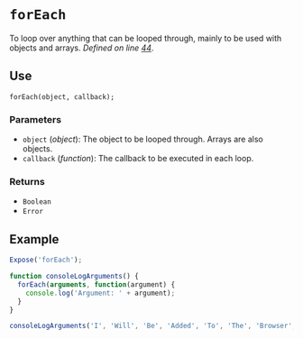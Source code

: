 # `forEach`
To loop over anything that can be looped through, mainly to be used with objects and arrays. _Defined on line [44](../../F.js#L44)_.

## Use
```
forEach(object, callback);
```

### Parameters
* `object` (_object_): The object to be looped through. Arrays are also objects.
* `callback` (_function_): The callback to be executed in each loop.

### Returns
* `Boolean`
* `Error`

## Example
```javascript
Expose('forEach');

function consoleLogArguments() {
  forEach(arguments, function(argument) {
    console.log('Argument: ' + argument);
  }
}

consoleLogArguments('I', 'Will', 'Be', 'Added', 'To', 'The', 'Browser', 'Console');
```
